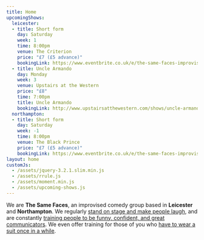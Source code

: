 ```yaml
---
title: Home
upcomingShows:
  leicester:
  - title: Short form
    day: Saturday
    week: 1
    time: 8:00pm
    venue: The Criterion
    price: "£7 (£5 advance)"
    bookingLink: https://www.eventbrite.co.uk/e/the-same-faces-improvised-comedy-leicester-tickets-30686019711?aff=erelexpmlt
  - title: Uncle Armando
    day: Monday
    week: 3
    venue: Upstairs at the Western
    price: "£8"
    time: 7:00pm
    title: Uncle Armando
    bookingLink: http://www.upstairsatthewestern.com/shows/uncle-armando/
  northampton:
  - title: Short form
    day: Saturday
    week: -1
    time: 8:00pm
    venue: The Black Prince
    price: "£7 (£5 advance)"
    bookingLink: https://www.eventbrite.co.uk/e/the-same-faces-improvised-comedy-northampton-tickets-31571746945?aff=erelpanelorg
layout: home
customJs:
  - /assets/jquery-3.2.1.slim.min.js
  - /assets/rrule.js
  - /assets/moment.min.js
  - /assets/upcoming-shows.js
---
```


We are **The Same Faces**, an improvised comedy group based in **Leicester** and **Northampton**.  We regularly [stand on stage and make people laugh](/shows), and are constantly [training people to be funny, confident, and great communicators](/workshops). We even offer training for those of you who [have to wear a suit once in a while](/corporate).
